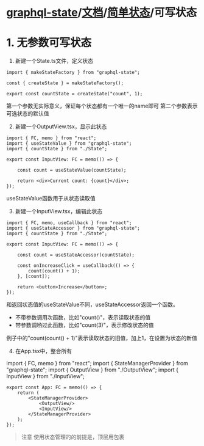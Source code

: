 # [graphql-state](/)/[文档](../doc/README_zh_CN.md)/[简单状态](./README_zh_CN.md)/可写状态

# 1. 无参数可写状态

1. 新建一个State.ts文件，定义状态
```
import { makeStateFactory } from "graphql-state";

const { createState } = makeStateFactory();

export const countState = createState("count", 1);
```
第一个参数无实际意义，保证每个状态都有一个唯一的name即可
第二个参数表示可选状态的默认值

2. 新建一个OutputView.tsx，显示此状态
```
import { FC, memo } from "react";
import { useStateValue } from "graphql-state";
import { countState } from "./State";

export const InputView: FC = memo(() => {

    const count = useStateValue(countState);
    
    return <div>Current count: {count}</div>;
});

```
useStateValue函数用于从状态读取值

3. 新建一个InputView.tsx，编辑此状态
```
import { FC, memo, useCallback } from "react";
import { useStateAccessor } from "graphql-state";
import { countState } from "./State";

export const InputView: FC = memo(() => {

    const count = useStateAccessor(countState);
    
    const onIncreaseClick = useCallback(() => {
        count(count() + 1);
    }, [count]);

    return <button>Increase</button>;
});
```

和返回状态值的useStateValue不同，useStateAccessor返回一个函数。
- 不带参数调用次函数，比如"count()"，表示读取状态的值
- 带参数调哟过此函数，比如"count(3)"，表示修改状态的值

例子中的"count(count() + 1)"表示读取状态的旧值，加上1，在设置为状态的新值

4. 在App.tsx中，整合所有

import { FC, memo } from "react";
import { StateManagerProvider } from "graphql-state";
import { OutputView } from "./OutputView";
import { InputView } from "./InputView";

```
export const App: FC = memo(() => {
    return (
        <StateManagerProvider>
            <OutputView/>
            <InputView/>
        </StateManagerProvider>
    );
});
```
> 注意
> 使用状态管理的的前提是，顶层用<StateManagerProvider/>包裹
